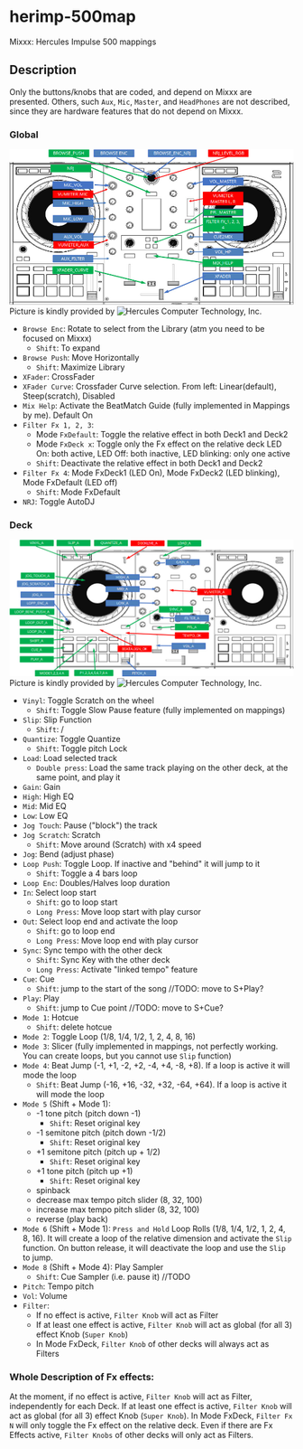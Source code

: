 # herimp-500map
Mixxx: Hercules Impulse 500 mappings

## Description

Only the buttons/knobs that are coded, and depend on Mixxx are presented.
Others, such `Aux`, `Mic`, `Master`, and `HeadPhones` are not described, since they are hardware features that do not depend on Mixxx.

### Global

![Global View](https://raw.githubusercontent.com/Ev3nt1ne/herimp-500map/main/other/global.jpg)
Picture is kindly provided by ![Hercules Computer Technology, Inc.](https://www.hercules.com)

 - `Browse Enc`: Rotate to select from the Library (atm you need to be focused on Mixxx)
 	- `Shift`: To expand
 - `Browse Push`: Move Horizontally
 	- `Shift`: Maximize Library
 - `XFader`: CrossFader
 - `XFader Curve`: Crossfader Curve selection. From left: Linear(default), Steep(scratch), Disabled
 - `Mix Help`: Activate the BeatMatch Guide (fully implemented in Mappings by me). Default On
 - `Filter Fx 1, 2, 3`:
 	* Mode `FxDefault`: Toggle the relative effect in both Deck1 and Deck2
	* Mode `FxDeck x`: Toggle only the Fx effect on the relative deck
	LED On: both active, LED Off: both inactive, LED blinking: only one active
 	- `Shift`: Deactivate the relative effect in both Deck1 and Deck2
 - `Filter Fx 4`: Mode FxDeck1 (LED On), Mode FxDeck2 (LED blinking), Mode FxDefault (LED off)
 	- `Shift`: Mode FxDefault
 - `NRJ`: Toggle AutoDJ

### Deck

![Deck View](https://raw.githubusercontent.com/Ev3nt1ne/herimp-500map/main/other/deck.jpg)
Picture is kindly provided by ![Hercules Computer Technology, Inc.](https://www.hercules.com)

 - `Vinyl`: Toggle Scratch on the wheel
 	- `Shift`: Toggle Slow Pause feature (fully implemented on mappings)
 - `Slip`: Slip Function
 	- `Shift`: /
 - `Quantize`: Toggle Quantize
 	- `Shift`: Toggle pitch Lock
 - `Load`: Load selected track
 	- `Double press`: Load the same track playing on the other deck, at the same point, and play it
 - `Gain`: Gain
 - `High`: High EQ
 - `Mid`: Mid EQ
 - `Low`: Low EQ
 - `Jog Touch`: Pause ("block") the track
 - `Jog Scratch`: Scratch
 	- `Shift`: Move around (Scratch) with x4 speed
 - `Jog`: Bend (adjust phase)
 - `Loop Push`: Toggle Loop. If inactive and "behind" it will jump to it
 	- `Shift`: Toggle a 4 bars loop
 - `Loop Enc`: Doubles/Halves loop duration
 - `In`: Select loop start
 	- `Shift`: go to loop start
	- `Long Press`: Move loop start with play cursor
 - `Out`: Select loop end and activate the loop
 	- `Shift`: go to loop end
	- `Long Press`: Move loop end with play cursor
 - `Sync`: Sync tempo with the other deck
 	- `Shift`: Sync Key with the other deck
	- `Long Press`: Activate "linked tempo" feature
 - `Cue`: Cue
 	- `Shift`: jump to the start of the song //TODO: move to S+Play?
 - `Play`: Play
 	- `Shift`: jump to Cue point //TODO: move to S+Cue?
 - `Mode 1`: Hotcue
 	- `Shift`: delete hotcue
 - `Mode 2`: Toggle Loop (1/8, 1/4, 1/2, 1, 2, 4, 8, 16)
 - `Mode 3`: Slicer (fully implemented in mappings, not perfectly working. You can create loops, but you cannot use `Slip` function)
 - `Mode 4`: Beat Jump (-1, +1, -2, +2, -4, +4, -8, +8). If a loop is active it will mode the loop
 	- `Shift`: Beat Jump (-16, +16, -32, +32, -64, +64). If a loop is active it will mode the loop
 - `Mode 5` (Shift + Mode 1):
 	* -1 tone pitch (pitch down -1)
		- `Shift`: Reset original key
	* -1 semitone pitch (pitch down -1/2)
		- `Shift`: Reset original key
	* +1 semitone pitch (pitch up + 1/2)
		- `Shift`: Reset original key
	* +1 tone pitch (pitch up +1)
		- `Shift`: Reset original key
	* spinback
	* decrease max tempo pitch slider (8, 32, 100)
	* increase max tempo pitch slider (8, 32, 100)
	* reverse (play back)
 - `Mode 6` (Shift + Mode 1): `Press and Hold` Loop Rolls (1/8, 1/4, 1/2, 1, 2, 4, 8, 16). It will create a loop of the relative dimension and activate the `Slip` function. On button release, it will deactivate the loop and use the `Slip` to jump.
 - `Mode 8` (Shift + Mode 4): Play Sampler
 	- `Shift`: Cue Sampler (i.e. pause it) //TODO
 - `Pitch`: Tempo pitch
 - `Vol`: Volume
 - `Filter`:
 	* If no effect is active, `Filter Knob` will act as Filter
	* If at least one effect is active, `Filter Knob` will act as global (for all 3) effect Knob (`Super Knob`)
	* In Mode FxDeck, `Filter Knob` of other decks will always act as Filters



### Whole Description of Fx effects:
At the moment, if no effect is active, `Filter Knob` will act as Filter, independently for each Deck.
If at least one effect is active, `Filter Knob` will act as global (for all 3) effect Knob (`Super Knob`).
In Mode FxDeck, `Filter Fx N` will only toggle the Fx effect on the relative deck. Even if there are Fx Effects active, `Filter Knobs` of other decks will only act as Filters.
